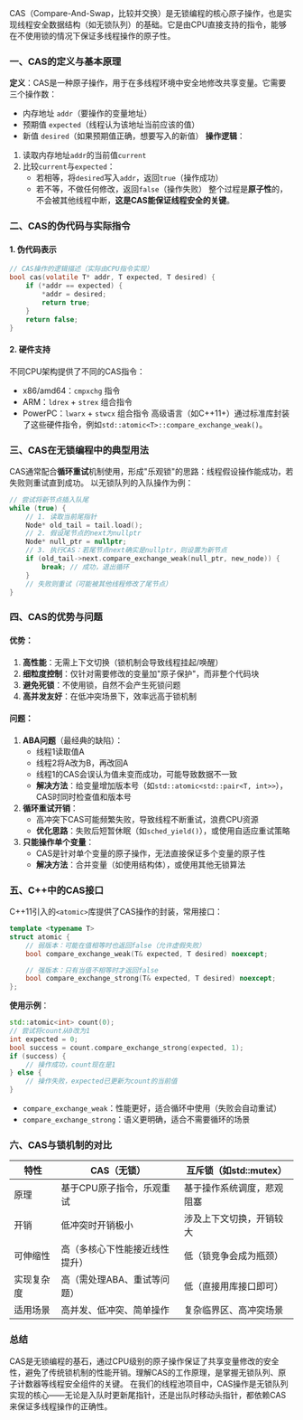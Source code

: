 CAS（Compare-And-Swap，比较并交换）是无锁编程的核心原子操作，也是实现线程安全数据结构（如无锁队列）的基础。它是由CPU直接支持的指令，能够在不使用锁的情况下保证多线程操作的原子性。
### 一、CAS的定义与基本原理
**定义**：CAS是一种原子操作，用于在多线程环境中安全地修改共享变量。它需要三个操作数：
- 内存地址 `addr`（要操作的变量地址）
- 预期值 `expected`（线程认为该地址当前应该的值）
- 新值 `desired`（如果预期值正确，想要写入的新值）
**操作逻辑**：
1. 读取内存地址`addr`的当前值`current`
2. 比较`current`与`expected`：
   - 若相等，将`desired`写入`addr`，返回`true`（操作成功）
   - 若不等，不做任何修改，返回`false`（操作失败）
整个过程是**原子性**的，不会被其他线程中断，**这是CAS能保证线程安全的关键**。
### 二、CAS的伪代码与实际指令
#### 1. 伪代码表示
```c
// CAS操作的逻辑描述（实际由CPU指令实现）
bool cas(volatile T* addr, T expected, T desired) {
    if (*addr == expected) {
        *addr = desired;
        return true;
    }
    return false;
}
```
#### 2. 硬件支持
不同CPU架构提供了不同的CAS指令：
- x86/amd64：`cmpxchg` 指令
- ARM：`ldrex` + `strex` 组合指令
- PowerPC：`lwarx` + `stwcx` 组合指令
高级语言（如C++11+）通过标准库封装了这些硬件指令，例如`std::atomic<T>::compare_exchange_weak()`。
### 三、CAS在无锁编程中的典型用法
CAS通常配合**循环重试**机制使用，形成"乐观锁"的思路：线程假设操作能成功，若失败则重试直到成功。
以无锁队列的入队操作为例：
```cpp
// 尝试将新节点插入队尾
while (true) {
    // 1. 读取当前尾指针
    Node* old_tail = tail.load();
    // 2. 假设尾节点的next为nullptr
    Node* null_ptr = nullptr;
    // 3. 执行CAS：若尾节点next确实是nullptr，则设置为新节点
    if (old_tail->next.compare_exchange_weak(null_ptr, new_node)) {
        break; // 成功，退出循环
    }
    // 失败则重试（可能被其他线程修改了尾节点）
}
```
### 四、CAS的优势与问题
#### 优势：
1. **高性能**：无需上下文切换（锁机制会导致线程挂起/唤醒）
2. **细粒度控制**：仅针对需要修改的变量加"原子保护"，而非整个代码块
3. **避免死锁**：不使用锁，自然不会产生死锁问题
4. **高并发友好**：在低冲突场景下，效率远高于锁机制
#### 问题：
1. **ABA问题**（最经典的缺陷）：
   - 线程1读取值A
   - 线程2将A改为B，再改回A
   - 线程1的CAS会误认为值未变而成功，可能导致数据不一致
   - **解决方法**：给变量增加版本号（如`std::atomic<std::pair<T, int>>`），CAS时同时检查值和版本号
2. **循环重试开销**：
   - 高冲突下CAS可能频繁失败，导致线程不断重试，浪费CPU资源
   - **优化思路**：失败后短暂休眠（如`sched_yield()`），或使用自适应重试策略
3. **只能操作单个变量**：
   - CAS是针对单个变量的原子操作，无法直接保证多个变量的原子性
   - **解决方法**：合并变量（如使用结构体），或使用其他无锁算法
### 五、C++中的CAS接口
C++11引入的`<atomic>`库提供了CAS操作的封装，常用接口：
```cpp
template <typename T>
struct atomic {
    // 弱版本：可能在值相等时也返回false（允许虚假失败）
    bool compare_exchange_weak(T& expected, T desired) noexcept;

    // 强版本：只有当值不相等时才返回false
    bool compare_exchange_strong(T& expected, T desired) noexcept;
};
```
**使用示例**：
```cpp
std::atomic<int> count(0);
// 尝试将count从0改为1
int expected = 0;
bool success = count.compare_exchange_strong(expected, 1);
if (success) {
    // 操作成功，count现在是1
} else {
    // 操作失败，expected已更新为count的当前值
}
```
- `compare_exchange_weak`：性能更好，适合循环中使用（失败会自动重试）
- `compare_exchange_strong`：语义更明确，适合不需要循环的场景
### 六、CAS与锁机制的对比

| 特性         | CAS（无锁）                  | 互斥锁（如std::mutex）       |
|--------------|------------------------------|------------------------------|
| 原理         | 基于CPU原子指令，乐观重试    | 基于操作系统调度，悲观阻塞    |
| 开销         | 低冲突时开销极小             | 涉及上下文切换，开销较大      |
| 可伸缩性     | 高（多核心下性能接近线性提升）| 低（锁竞争会成为瓶颈）        |
| 实现复杂度   | 高（需处理ABA、重试等问题）  | 低（直接用库接口即可）        |
| 适用场景     | 高并发、低冲突、简单操作     | 复杂临界区、高冲突场景        |

### 总结
CAS是无锁编程的基石，通过CPU级别的原子操作保证了共享变量修改的安全性，避免了传统锁机制的性能开销。理解CAS的工作原理，是掌握无锁队列、原子计数器等线程安全组件的关键。
在我们的线程池项目中，CAS操作是无锁队列实现的核心——无论是入队时更新尾指针，还是出队时移动头指针，都依赖CAS来保证多线程操作的正确性。